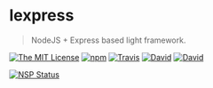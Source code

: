 # lexpress

> NodeJS + Express based light framework.

[![The MIT License](https://img.shields.io/badge/license-MIT-orange.svg?style=flat-square)](http://opensource.org/licenses/MIT)
[![npm](https://img.shields.io/npm/v/lexpress.svg?style=flat-square)](https://www.npmjs.com/package/lexpress)
[![Travis](https://img.shields.io/travis/InspiredBeings/lexpress.svg?style=flat-square)](https://travis-ci.org/InspiredBeings/lexpress)
[![David](https://img.shields.io/david/InspiredBeings/lexpress.svg?style=flat-square)](https://david-dm.org/InspiredBeings/lexpress)
[![David](https://img.shields.io/david/dev/InspiredBeings/lexpress.svg?style=flat-square)](https://david-dm.org/InspiredBeings/lexpress)

[![NSP Status](https://nodesecurity.io/orgs/ivan-gabriele/projects/d43ea4d7-eb03-488b-9f01-a84911ead2fe/badge)](https://nodesecurity.io/orgs/ivan-gabriele/projects/d43ea4d7-eb03-488b-9f01-a84911ead2fe)
